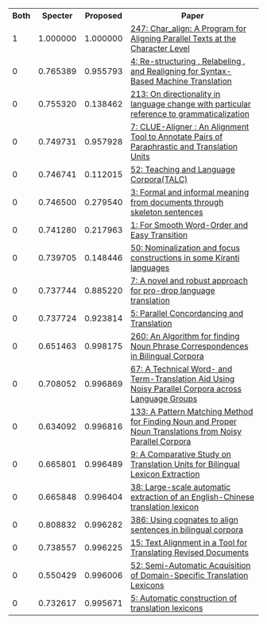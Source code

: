 <html><table><tr>
<th>Both</th>
<th>Specter</th>
<th>Proposed</th>
<th>Paper</th>
</tr>
<tr>
<td>1</td>
<td>1.000000</td>
<td>1.000000</td>
<td><a href="https://www.semanticscholar.org/paper/1cf01798f07e1f13cd44daad6119f4978721c61d">247: Char_align: A Program for Aligning Parallel Texts at the Character Level</a></td>
</tr>
<tr>
<td>0</td>
<td>0.765389</td>
<td>0.955793</td>
<td><a href="https://www.semanticscholar.org/paper/52aa1e358d1722931afe4cb9e9dad45dbf1ec4a4">4: Re-structuring , Relabeling , and Realigning for Syntax-Based Machine Translation</a></td>
</tr>
<tr>
<td>0</td>
<td>0.755320</td>
<td>0.138462</td>
<td><a href="https://www.semanticscholar.org/paper/48f77c4beef7c88c73443bc596c142c4eb26caad">213: On directionality in language change with particular reference to grammaticalization</a></td>
</tr>
<tr>
<td>0</td>
<td>0.749731</td>
<td>0.957928</td>
<td><a href="https://www.semanticscholar.org/paper/86412c2bfdd80feeac55646dfc4f9607b1d98ce0">7: CLUE-Aligner : An Alignment Tool to Annotate Pairs of Paraphrastic and Translation Units</a></td>
</tr>
<tr>
<td>0</td>
<td>0.746741</td>
<td>0.112015</td>
<td><a href="https://www.semanticscholar.org/paper/94aac28585d33ba36f5529b8d896262895d53e4c">52: Teaching and Language Corpora(TALC)</a></td>
</tr>
<tr>
<td>0</td>
<td>0.746500</td>
<td>0.279540</td>
<td><a href="https://www.semanticscholar.org/paper/cb2bdc3c701f1ac8910c78817727f0309d510b07">3: Formal and informal meaning from documents through skeleton sentences</a></td>
</tr>
<tr>
<td>0</td>
<td>0.741280</td>
<td>0.217963</td>
<td><a href="https://www.semanticscholar.org/paper/71c3eb00aec70bcf54a4be74bdedc22619c4f865">1: For Smooth Word-Order and Easy Transition</a></td>
</tr>
<tr>
<td>0</td>
<td>0.739705</td>
<td>0.148446</td>
<td><a href="https://www.semanticscholar.org/paper/b74b59396e767cc2fbec24f60e83ab4fbed85a40">50: Nominalization and focus constructions in some Kiranti languages</a></td>
</tr>
<tr>
<td>0</td>
<td>0.737744</td>
<td>0.885220</td>
<td><a href="https://www.semanticscholar.org/paper/93ed163b579718efea4ff3f345a51680ba4eae4d">7: A novel and robust approach for pro-drop language translation</a></td>
</tr>
<tr>
<td>0</td>
<td>0.737724</td>
<td>0.923814</td>
<td><a href="https://www.semanticscholar.org/paper/0853d4d5576a27fa747360b021829e96e0c4b468">5: Parallel Concordancing and Translation</a></td>
</tr>
<tr>
<td>0</td>
<td>0.651463</td>
<td>0.998175</td>
<td><a href="https://www.semanticscholar.org/paper/b1bf3d314ad996c394949f88c4091a4832ce0c9b">260: An Algorithm for finding Noun Phrase Correspondences in Bilingual Corpora</a></td>
</tr>
<tr>
<td>0</td>
<td>0.708052</td>
<td>0.996869</td>
<td><a href="https://www.semanticscholar.org/paper/c0b79601f2dd856904a1fcc34e16d59e7429fdb2">67: A Technical Word- and Term-Translation Aid Using Noisy Parallel Corpora across Language Groups</a></td>
</tr>
<tr>
<td>0</td>
<td>0.634092</td>
<td>0.996816</td>
<td><a href="https://www.semanticscholar.org/paper/903432d72a9d909dd89efa50cae6763b76674956">133: A Pattern Matching Method for Finding Noun and Proper Noun Translations from Noisy Parallel Corpora</a></td>
</tr>
<tr>
<td>0</td>
<td>0.665801</td>
<td>0.996489</td>
<td><a href="https://www.semanticscholar.org/paper/c566bb88cbdbcdf2a2869f7e0bdadeb86625b1af">9: A Comparative Study on Translation Units for Bilingual Lexicon Extraction</a></td>
</tr>
<tr>
<td>0</td>
<td>0.665848</td>
<td>0.996404</td>
<td><a href="https://www.semanticscholar.org/paper/b30a308a75472902aa593dd5ed87d1e33fb0ab64">38: Large-scale automatic extraction of an English-Chinese translation lexicon</a></td>
</tr>
<tr>
<td>0</td>
<td>0.808832</td>
<td>0.996282</td>
<td><a href="https://www.semanticscholar.org/paper/34d7f231fe2b9f243a60a4a64c06028ad7ba776b">386: Using cognates to align sentences in bilingual corpora</a></td>
</tr>
<tr>
<td>0</td>
<td>0.738557</td>
<td>0.996225</td>
<td><a href="https://www.semanticscholar.org/paper/a33e325f4871f0f1783b12bffad6df0570ce876f">15: Text Alignment in a Tool for Translating Revised Documents</a></td>
</tr>
<tr>
<td>0</td>
<td>0.550429</td>
<td>0.996006</td>
<td><a href="https://www.semanticscholar.org/paper/1931742167393426ef56523d0ecf53a6e92d0ed0">52: Semi-Automatic Acquisition of Domain-Specific Translation Lexicons</a></td>
</tr>
<tr>
<td>0</td>
<td>0.732617</td>
<td>0.995671</td>
<td><a href="https://www.semanticscholar.org/paper/de8dcc9024deb3e89b6d9ec2717a9ce69ae7abf6">5: Automatic construction of translation lexicons</a></td>
</tr>
</table></html>
